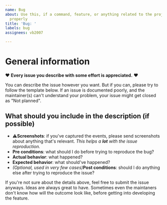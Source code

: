 ```yaml
---
name: Bug
about: Use this, if a command, feature, or anything related to the project isn't working
  properly
title: 'Bug: '
labels: bug
assignees: vb2007

---
```


# General information

♥ **Every issue you describe with some effort is appreciated.** ♥

You can describe the issue however you want. But if you can, please try to follow the template below. If an issue is documented poorly, and the maintainer(s) can't understand your problem, your issue might get closed as "Not planned".

## What should you include in the description (if possible)

- ⚠**Screenshots**:  if you've captured the events, please send screenshots about anything that's relevant. _This helps a **lot** with the issue reproduction._
- **Pre conditions**: what should I do before trying to reproduce the bug?
- **Actual behavior**: what happened?
- **Expected behavior**: what should've happened?
- _(Optional, used in very few cases)_**Post conditions**: should I do anything else after trying to reproduce the issue?

If you're not sure about the details above, feel free to submit the issue anyways. Ideas are always great to have. Sometimes even the maintaners don't know how will the outcome look like, before getting into developing the feature.
